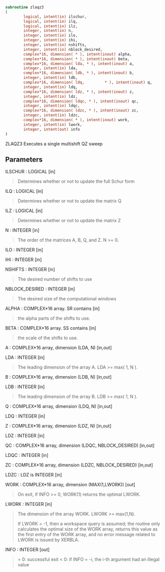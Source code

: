 ```fortran
subroutine zlaqz3
(
        logical, intent(in) ilschur,
        logical, intent(in) ilq,
        logical, intent(in) ilz,
        integer, intent(in) n,
        integer, intent(in) ilo,
        integer, intent(in) ihi,
        integer, intent(in) nshifts,
        integer, intent(in) nblock_desired,
        complex*16, dimension( * ), intent(inout) alpha,
        complex*16, dimension( * ), intent(inout) beta,
        complex*16, dimension( lda, * ), intent(inout) a,
        integer, intent(in) lda,
        complex*16, dimension( ldb, * ), intent(inout) b,
        integer, intent(in) ldb,
        complex*16, dimension( ldq,         * ), intent(inout) q,
        integer, intent(in) ldq,
        complex*16, dimension( ldz, * ), intent(inout) z,
        integer, intent(in) ldz,
        complex*16, dimension( ldqc, * ), intent(inout) qc,
        integer, intent(in) ldqc,
        complex*16, dimension( ldzc, * ), intent(inout) zc,
        integer, intent(in) ldzc,
        complex*16, dimension( * ), intent(inout) work,
        integer, intent(in) lwork,
        integer, intent(out) info
)
```

ZLAQZ3 Executes a single multishift QZ sweep

## Parameters
ILSCHUR : LOGICAL [in]
> Determines whether or not to update the full Schur form

ILQ : LOGICAL [in]
> Determines whether or not to update the matrix Q

ILZ : LOGICAL [in]
> Determines whether or not to update the matrix Z

N : INTEGER [in]
> The order of the matrices A, B, Q, and Z.  N >= 0.

ILO : INTEGER [in]

IHI : INTEGER [in]

NSHIFTS : INTEGER [in]
> The desired number of shifts to use

NBLOCK_DESIRED : INTEGER [in]
> The desired size of the computational windows

ALPHA : COMPLEX*16 array. SR contains [in]
> the alpha parts of the shifts to use.

BETA : COMPLEX*16 array. SS contains [in]
> the scale of the shifts to use.

A : COMPLEX*16 array, dimension (LDA, N) [in,out]

LDA : INTEGER [in]
> The leading dimension of the array A.  LDA >= max( 1, N ).

B : COMPLEX*16 array, dimension (LDB, N) [in,out]

LDB : INTEGER [in]
> The leading dimension of the array B.  LDB >= max( 1, N ).

Q : COMPLEX*16 array, dimension (LDQ, N) [in,out]

LDQ : INTEGER [in]

Z : COMPLEX*16 array, dimension (LDZ, N) [in,out]

LDZ : INTEGER [in]

QC : COMPLEX*16 array, dimension (LDQC, NBLOCK_DESIRED) [in,out]

LDQC : INTEGER [in]

ZC : COMPLEX*16 array, dimension (LDZC, NBLOCK_DESIRED) [in,out]

LDZC : LDZ is INTEGER [in]

WORK : COMPLEX*16 array, dimension (MAX(1,LWORK)) [out]
> On exit, if INFO >= 0, WORK(1) returns the optimal LWORK.

LWORK : INTEGER [in]
> The dimension of the array WORK.  LWORK >= max(1,N).
> 
> If LWORK = -1, then a workspace query is assumed; the routine
> only calculates the optimal size of the WORK array, returns
> this value as the first entry of the WORK array, and no error
> message related to LWORK is issued by XERBLA.

INFO : INTEGER [out]
> = 0: successful exit
> < 0: if INFO = -i, the i-th argument had an illegal value
